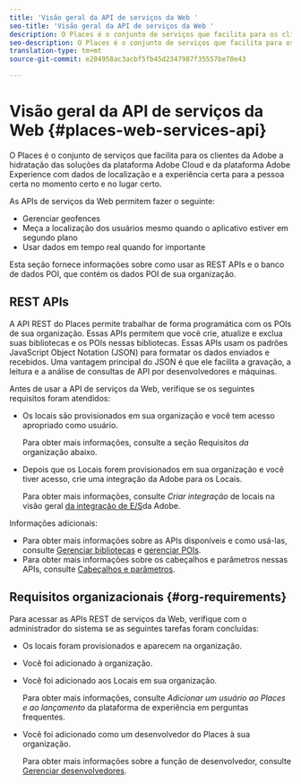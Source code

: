 ```yaml
---
title: 'Visão geral da API de serviços da Web '
seo-title: 'Visão geral da API de serviços da Web '
description: O Places é o conjunto de serviços que facilita para os clientes da Adobe a hidratação das soluções da Adobe Experience Cloud e da Adobe Experience Platform com os dados de localização e a experiência certa para a pessoa certa no momento certo e no lugar certo.
seo-description: O Places é o conjunto de serviços que facilita para os clientes da Adobe a hidratação das soluções da Adobe Experience Cloud e da Adobe Experience Platform com os dados de localização e a experiência certa para a pessoa certa no momento certo e no lugar certo.
translation-type: tm+mt
source-git-commit: e204958ac3acbf5fb45d2347987f35557be70e43

---
```



# Visão geral da API de serviços da Web {#places-web-services-api}

O Places é o conjunto de serviços que facilita para os clientes da Adobe a hidratação das soluções da plataforma Adobe Cloud e da plataforma Adobe Experience com dados de localização e a experiência certa para a pessoa certa no momento certo e no lugar certo.

As APIs de serviços da Web permitem fazer o seguinte:

* Gerenciar geofences
* Meça a localização dos usuários mesmo quando o aplicativo estiver em segundo plano
* Usar dados em tempo real quando for importante

Esta seção fornece informações sobre como usar as REST APIs e o banco de dados POI, que contém os dados POI de sua organização.

## REST APIs

A API REST do Places permite trabalhar de forma programática com os POIs de sua organização. Essas APIs permitem que você crie, atualize e exclua suas bibliotecas e os POIs nessas bibliotecas. Essas APIs usam os padrões JavaScript Object Notation (JSON) para formatar os dados enviados e recebidos. Uma vantagem principal do JSON é que ele facilita a gravação, a leitura e a análise de consultas de API por desenvolvedores e máquinas.

Antes de usar a API de serviços da Web, verifique se os seguintes requisitos foram atendidos:

* Os locais são provisionados em sua organização e você tem acesso apropriado como usuário.

   Para obter mais informações, consulte a seção Requisitos *da* organização abaixo.

* Depois que os Locais forem provisionados em sua organização e você tiver acesso, crie uma integração da Adobe para os Locais.

   Para obter mais informações, consulte *Criar integração* de locais na visão geral [da integração de E/S](/help/web-service-api/adobe-i-o-integration.md)da Adobe.

Informações adicionais:

* Para obter mais informações sobre as APIs disponíveis e como usá-las, consulte [Gerenciar bibliotecas](/help/web-service-api/api-usage/manage-libraries/manage-libraries.md) e [gerenciar POIs](/help/web-service-api/api-usage/manage-pois/manage-pois.md).
* Para obter mais informações sobre os cabeçalhos e parâmetros nessas APIs, consulte [Cabeçalhos e parâmetros](/help/web-service-api/api-usage/headers-and-parameters.md).

## Requisitos organizacionais {#org-requirements}

Para acessar as APIs REST de serviços da Web, verifique com o administrador do sistema se as seguintes tarefas foram concluídas:

* Os locais foram provisionados e aparecem na organização.
* Você foi adicionado à organização.
* Você foi adicionado aos Locais em sua organização.

   Para obter mais informações, consulte *Adicionar um usuário ao Places e ao lançamento* da plataforma de experiência em perguntas [](/help/places-faqs.md)frequentes.

* Você foi adicionado como um desenvolvedor do Places à sua organização.

   Para obter mais informações sobre a função de desenvolvedor, consulte [Gerenciar desenvolvedores](https://helpx.adobe.com/enterprise/using/manage-developers.html).